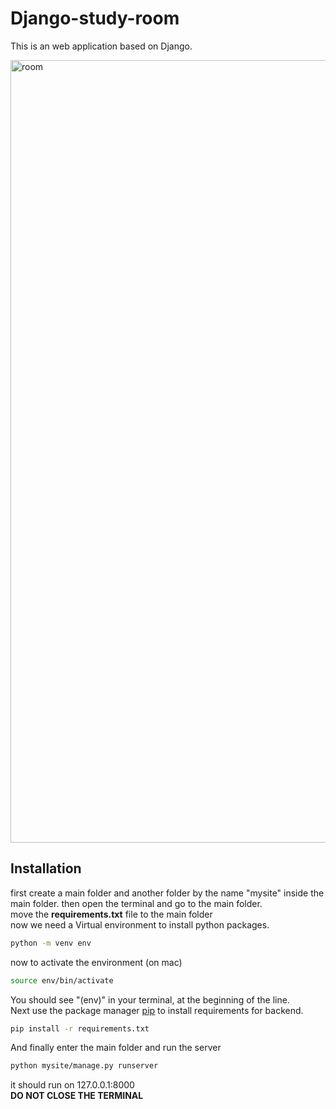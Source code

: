 # Django-study-room
This is an web application based on Django.

<img width="1252" alt="room" src="https://github.com/3westrick/Django-study-room/assets/109426803/00027ab3-977b-4845-8f56-b432dcb7347d">

## Installation
first create a main folder and another folder by the name "mysite" inside the main folder.
then open the terminal and go to the main folder.<br>
move the <strong>requirements.txt</strong> file to the main folder<br>
now we need a Virtual environment to install python packages.

```bash
python -m venv env
```
now to activate the environment (on mac)
```bash
source env/bin/activate
```
You should see "(env)" in your terminal, at the beginning of the line.<br>
Next use the package manager [pip](https://pip.pypa.io/en/stable/) to install requirements for backend.
```bash
pip install -r requirements.txt
```
And finally enter the main folder and run the server
```bash
python mysite/manage.py runserver
```
it should run on 127.0.0.1:8000<br>
<strong>DO NOT CLOSE THE TERMINAL</strong>
